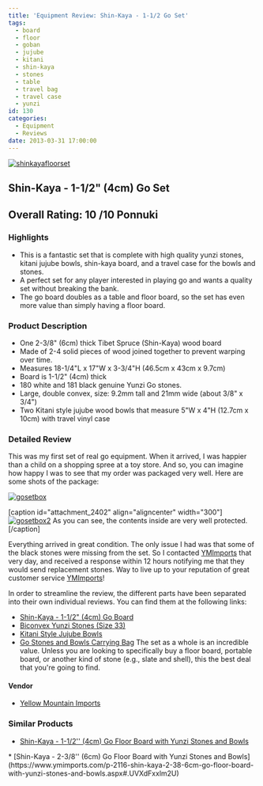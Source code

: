 ```yaml
---
title: 'Equipment Review: Shin-Kaya - 1-1/2 Go Set'
tags:
  - board
  - floor
  - goban
  - jujube
  - kitani
  - shin-kaya
  - stones
  - table
  - travel bag
  - travel case
  - yunzi
id: 130
categories:
  - Equipment
  - Reviews
date: 2013-03-31 17:00:00
---
```


[![shinkayafloorset](http://www.bengozen.com/wp-content/uploads/2013/03/shinkayafloorset.jpg)](http://www.bengozen.com/wp-content/uploads/2013/03/shinkayafloorset.jpg)

## Shin-Kaya - 1-1/2" (4cm) Go Set

## Overall Rating: 10 /10 Ponnuki

### Highlights

*   <span style="line-height: 13px;">This is a fantastic set that is complete with high quality yunzi stones, kitani jujube bowls, shin-kaya board, and a travel case for the bowls and stones.</span>
*   A perfect set for any player interested in playing go and wants a quality set without breaking the bank.
*   The go board doubles as a table and floor board, so the set has even more value than simply having a floor board.

### Product Description

*   One 2-3/8" (6cm) thick Tibet Spruce (Shin-Kaya) wood board
*   Made of 2-4 solid pieces of wood joined together to prevent warping over time.
*   Measures 18-1/4"L x 17"W x 3-3/4"H (46.5cm x 43cm x 9.7cm)
*   Board is 1-1/2" (4cm) thick
*   180 white and 181 black genuine Yunzi Go stones.
*   Large, double convex, size: 9.2mm tall and 21mm wide (about 3/8" x 3/4")
*   Two Kitani style jujube wood bowls that measure 5"W x 4"H (12.7cm x 10cm) with travel vinyl case
<!--more-->

### Detailed Review

This was my first set of real go equipment. When it arrived, I was happier than a child on a shopping spree at a toy store. And so, you can imagine how happy I was to see that my order was packaged very well. Here are some shots of the package:

[![gosetbox](http://www.bengozen.com/wp-content/uploads/2013/03/gosetbox.jpg)](http://www.bengozen.com/wp-content/uploads/2013/03/gosetbox.jpg)

[caption id="attachment_2402" align="aligncenter" width="300"][![gosetbox2](http://www.bengozen.com/wp-content/uploads/2013/03/gosetbox2.jpg)](http://www.bengozen.com/wp-content/uploads/2013/03/gosetbox2.jpg) As you can see, the contents inside are very well protected.[/caption]

Everything arrived in great condition. The only issue I had was that some of the black stones were missing from the set. So I contacted [YMImports](http://www.ymimports.com) that very day, and received a response within 12 hours notifying me that they would send replacement stones. Way to live up to your reputation of great customer service [YMImports](https://www.ymimports.com)!

In order to streamline the review, the different parts have been separated into their own individual reviews. You can find them at the following links:

*   [Shin-Kaya - 1-1/2" (4cm) Go Board](http://www.bengozen.com/equipment-review-shin-kaya-1-12-go-floor-board/ "Equipment Review: Shin-Kaya — 1–1/2″ Go Board")
*   [Biconvex Yunzi Stones (Size 33)](http://www.bengozen.com/equipment-review-yunzi-biconvex-stones-set/ "Equipment Review: Yunzi Biconvex Stones Set")
*   [Kitani Style Jujube Bowls](http://www.bengozen.com/equipment-review-kitani-jujube-bowls/ "Equipment Review: Kitani Jujube Bowls")
*   [Go Stones and Bowls Carrying Bag](http://www.bengozen.com/equipment-review-go-stones-and-bowls-carrying-bag/ "Equipment Review: Go Stones and Bowls Carrying Bag")
The set as a whole is an incredible value. Unless you are looking to specifically buy a floor board, portable board, or another kind of stone (e.g., slate and shell), this the best deal that you're going to find.

#### Vendor

*   [<span style="line-height: 13px;">Yellow Mountain Imports</span>](https://www.ymimports.com)

### Similar Products

*   <span style="line-height: 13px;">[Shin-Kaya - 1-1/2'' (4cm) Go Floor Board with Yunzi Stones and Bowls](https://www.ymimports.com/p-2114-shin-kaya-1-12-4cm-go-floor-board-with-yunzi-stones-and-bowls.aspx#.UVXdFhxlm2U)
</span>
*   [Shin-Kaya - 2-3/8'' (6cm) Go Floor Board with Yunzi Stones and Bowls](https://www.ymimports.com/p-2116-shin-kaya-2-38-6cm-go-floor-board-with-yunzi-stones-and-bowls.aspx#.UVXdFxxlm2U)